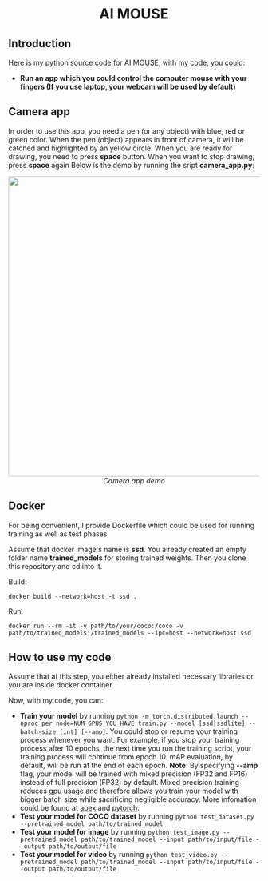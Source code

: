 <p align="center">
 <h1 align="center">AI MOUSE</h1>
</p>

## Introduction

Here is my python source code for AI MOUSE, with my code, you could: 
* **Run an app which you could control the computer mouse with your fingers (If you use laptop, your webcam will be used by default)**

## Camera app
In order to use this app, you need a pen (or any object) with blue, red or green color. When the pen (object) appears in front of camera, it will be catched and highlighted by an yellow circle. When you are ready for drawing, you need to press **space** button. When you want to stop drawing, press **space** again
Below is the demo by running the sript **camera_app.py**:
<p align="center">
  <img src="demo/quickdraw.gif" width=600><br/>
  <i>Camera app demo</i>
</p>

## Docker

For being convenient, I provide Dockerfile which could be used for running training as well as test phases

Assume that docker image's name is **ssd**. You already created an empty folder name **trained_models** for storing trained weights. Then you clone this repository and cd into it.

Build:

`docker build --network=host -t ssd .`

Run:

`docker run --rm -it -v path/to/your/coco:/coco -v path/to/trained_models:/trained_models --ipc=host --network=host ssd`
## How to use my code

Assume that at this step, you either already installed necessary libraries or you are inside docker container

Now, with my code, you can:

* **Train your model** by running `python -m torch.distributed.launch --nproc_per_node=NUM_GPUS_YOU_HAVE train.py --model [ssd|ssdlite] --batch-size [int] [--amp]`. You could stop or resume your training process whenever you want. For example, if you stop your training process after 10 epochs, the next time you run the training script, your training process will continue from epoch 10. mAP evaluation, by default, will be run at the end of each epoch. **Note**: By specifying **--amp** flag, your model will be trained with mixed precision (FP32 and FP16) instead of full precision (FP32) by default. Mixed precision training reduces gpu usage and therefore allows you train your model with bigger batch size while sacrificing negligible accuracy. More infomation could be found at [apex](https://github.com/NVIDIA/apex) and [pytorch](https://pytorch.org/docs/stable/notes/amp_examples.html).
* **Test your model for COCO dataset** by running `python test_dataset.py --pretrained_model path/to/trained_model`
* **Test your model for image** by running `python test_image.py --pretrained_model path/to/trained_model --input path/to/input/file --output path/to/output/file`
* **Test your model for video** by running `python test_video.py --pretrained_model path/to/trained_model --input path/to/input/file --output path/to/output/file`

